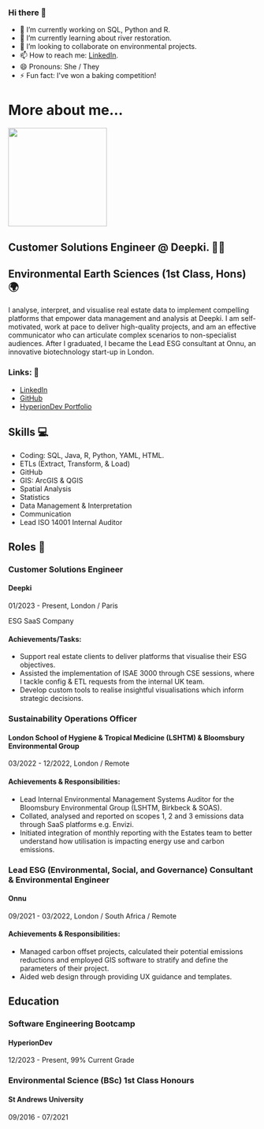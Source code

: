 ### Hi there 👋

- 🔭 I’m currently working on SQL, Python and R.
- 🌱 I’m currently learning about river restoration.
- 👯 I’m looking to collaborate on environmental projects.
- 📫 How to reach me: [LinkedIn](https://linkedin.com/in/sian-reilly).
- 😄 Pronouns: She / They
- ⚡ Fun fact: I've won a baking competition!

# More about me...
<img src="https://github.com/SianReilly/SianReilly/assets/90150030/d58f28dd-6caa-4df7-bfcc-75f7e4ac3466" width="200">

## Customer Solutions Engineer @ Deepki. 👩‍💻
## Environmental Earth Sciences (1st Class, Hons) 🌍

I analyse, interpret, and visualise real estate data to implement compelling platforms that empower data management and analysis at Deepki. I am self-motivated, work at pace to deliver high-quality projects, and am an effective communicator who can articulate complex scenarios to non-specialist audiences. After I graduated, I became the Lead ESG consultant at Onnu, an innovative biotechnology start-up in London.

### Links: 🔗
- [LinkedIn](https://linkedin.com/in/sian-reilly)
- [GitHub](https://github.com/SianReilly)
- [HyperionDev Portfolio](https://www.hyperiondev.com/portfolio/SR23110011148/)

## Skills 💻
- Coding: SQL, Java, R, Python, YAML, HTML.
- ETLs (Extract, Transform, & Load)
- GitHub
- GIS: ArcGIS & QGIS
- Spatial Analysis
- Statistics
- Data Management & Interpretation
- Communication
- Lead ISO 14001 Internal Auditor

## Roles 🚀
### Customer Solutions Engineer
#### Deepki
01/2023 - Present, London / Paris

ESG SaaS Company

#### Achievements/Tasks:
- Support real estate clients to deliver platforms that visualise their ESG objectives.
- Assisted the implementation of ISAE 3000 through CSE sessions, where I tackle config & ETL requests from the internal UK team.
- Develop custom tools to realise insightful visualisations which inform strategic decisions.

### Sustainability Operations Officer
#### London School of Hygiene & Tropical Medicine (LSHTM) & Bloomsbury Environmental Group
03/2022 - 12/2022, London / Remote

#### Achievements & Responsibilities:
- Lead Internal Environmental Management Systems Auditor for the Bloomsbury Environmental Group (LSHTM, Birkbeck & SOAS).
- Collated, analysed and reported on scopes 1, 2 and 3 emissions data through SaaS platforms e.g. Envizi.
- Initiated integration of monthly reporting with the Estates team to better understand how utilisation is impacting energy use and carbon emissions.

### Lead ESG (Environmental, Social, and Governance) Consultant & Environmental Engineer
#### Onnu
09/2021 - 03/2022, London / South Africa / Remote

#### Achievements & Responsibilities:
- Managed carbon offset projects, calculated their potential emissions reductions and employed GIS software to stratify and define the parameters of their project.
- Aided web design through providing UX guidance and templates.
  
## Education
### Software Engineering Bootcamp
#### HyperionDev
12/2023 - Present, 99% Current Grade

### Environmental Science (BSc) 1st Class Honours
#### St Andrews University
09/2016 - 07/2021

